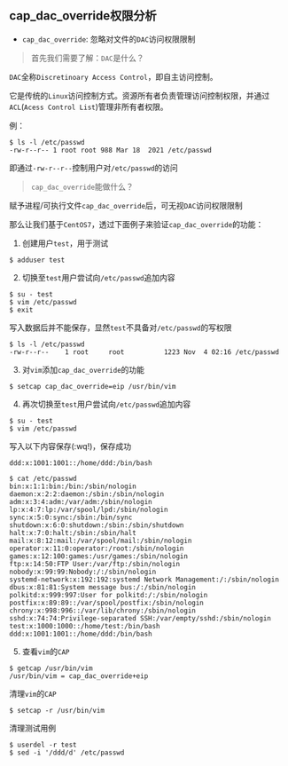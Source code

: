 ## cap_dac_override权限分析

- `cap_dac_override`: 忽略对文件的`DAC`访问权限限制

> 首先我们需要了解：`DAC`是什么？

`DAC`全称`Discretinoary Access Control`，即自主访问控制。

它是传统的`Linux`访问控制方式。资源所有者负责管理访问控制权限，并通过`ACL`(`Acess Control List`)管理非所有者权限。

例：

```shell
$ ls -l /etc/passwd
-rw-r--r-- 1 root root 988 Mar 18  2021 /etc/passwd
```

即通过`-rw-r--r--`控制用户对`/etc/passwd`的访问

> `cap_dac_override`能做什么？

赋予进程/可执行文件`cap_dac_override`后，可无视`DAC`访问权限限制

那么让我们基于`CentOS7`，透过下面例子来验证`cap_dac_override`的功能：

1. 创建用户`test`，用于测试

```shell
$ adduser test
```

2. 切换至`test`用户尝试向`/etc/passwd`追加内容

```shell
$ su - test
$ vim /etc/passwd
$ exit
```

写入数据后并不能保存，显然`test`不具备对`/etc/passwd`的写权限

```shell
$ ls -l /etc/passwd
-rw-r--r--    1 root     root          1223 Nov  4 02:16 /etc/passwd
```

3. 对`vim`添加`cap_dac_override`的功能

````shell
$ setcap cap_dac_override=eip /usr/bin/vim
````

4. 再次切换至`test`用户尝试向`/etc/passwd`追加内容

```shell
$ su - test
$ vim /etc/passwd
```

写入以下内容保存(:wq!)，保存成功

```
ddd:x:1001:1001::/home/ddd:/bin/bash
```

```shell
$ cat /etc/passwd
bin:x:1:1:bin:/bin:/sbin/nologin
daemon:x:2:2:daemon:/sbin:/sbin/nologin
adm:x:3:4:adm:/var/adm:/sbin/nologin
lp:x:4:7:lp:/var/spool/lpd:/sbin/nologin
sync:x:5:0:sync:/sbin:/bin/sync
shutdown:x:6:0:shutdown:/sbin:/sbin/shutdown
halt:x:7:0:halt:/sbin:/sbin/halt
mail:x:8:12:mail:/var/spool/mail:/sbin/nologin
operator:x:11:0:operator:/root:/sbin/nologin
games:x:12:100:games:/usr/games:/sbin/nologin
ftp:x:14:50:FTP User:/var/ftp:/sbin/nologin
nobody:x:99:99:Nobody:/:/sbin/nologin
systemd-network:x:192:192:systemd Network Management:/:/sbin/nologin
dbus:x:81:81:System message bus:/:/sbin/nologin
polkitd:x:999:997:User for polkitd:/:/sbin/nologin
postfix:x:89:89::/var/spool/postfix:/sbin/nologin
chrony:x:998:996::/var/lib/chrony:/sbin/nologin
sshd:x:74:74:Privilege-separated SSH:/var/empty/sshd:/sbin/nologin
test:x:1000:1000::/home/test:/bin/bash
ddd:x:1001:1001::/home/ddd:/bin/bash
```

5. 查看`vim`的`CAP`

```shell
$ getcap /usr/bin/vim
/usr/bin/vim = cap_dac_override+eip
```

清理`vim`的`CAP`

```shell
$ setcap -r /usr/bin/vim
```

清理测试用例

```shell
$ userdel -r test
$ sed -i '/ddd/d' /etc/passwd
```